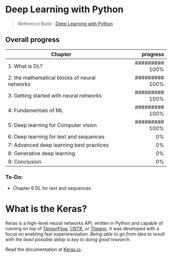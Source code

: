 # Deep Learning  with Python

> Reference Book : [Deep Learning  with Python](https://forums.manning.com/forums/deep-learning-with-python)


## Overall progress
| Chapter   | progress|
| -----  | -----:   |
| 1: What is DL?        | ######### 100%      |
| 2: the mathematical blocks of neural networks        | ######### 100%      |
| 3: Getting started with neural networks       | ######### 100%      |
| 4: Fundamentals of ML      | ######### 100%      |
| 5: Deep learning for Computer vision        |######### 100%      |
| 6: Deep learning for text and sequences        |  0%      |
| 7: Advanced deep learning best practices       |  0%      |
| 8: Generative deep learning       |  0%      |
| 9: Conclusion       |  0%      |


### To-Do:

* Chapter 6 DL for text and sequences



# What is the Keras?

Keras is a high-level neural networks API, written in Python and capable of running on top of [TensorFlow](https://github.com/tensorflow/tensorflow), [CNTK](https://github.com/Microsoft/cntk), or [Theano](https://github.com/Theano/Theano). It was developed with a focus on enabling fast experimentation. *Being able to go from idea to result with the least possible delay is key to doing good research.*

Read the documentation at [Keras.io](https://keras.io/).

